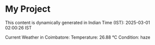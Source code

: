# My Project

This content is dynamically generated in Indian Time (IST): 2025-03-01 02:00:26 IST


Current Weather in Coimbatore:
Temperature: 26.88 °C
Condition: haze
